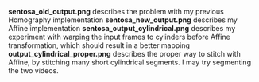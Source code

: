 **sentosa_old_output.png** describes the problem with my previous Homography implementation
**sentosa_new_output.png** describes my Affine implementation
**sentosa_output_cylindrical.png** describes my experiment with warping the input frames to cylinders before Affine transformation, which should result in a better mapping
**output_cylindrical_proper.png** describes the proper way to stitch with Affine, by stitching many short cylindrical segments. I may try segmenting the two videos.
